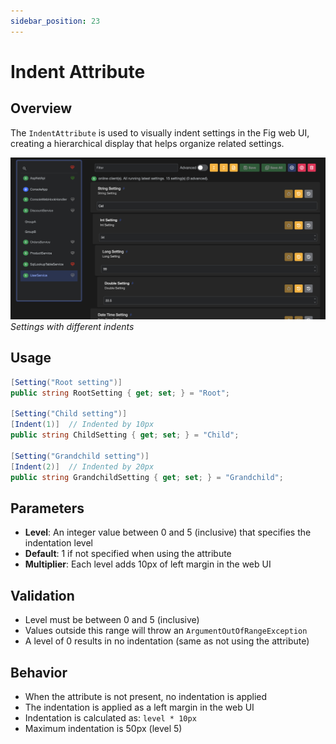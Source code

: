 ```yaml
---
sidebar_position: 23
---
```


# Indent Attribute

## Overview

The `IndentAttribute` is used to visually indent settings in the Fig web UI, creating a hierarchical display that helps organize related settings.

![alt text](img/indent.png)  
*Settings with different indents*

## Usage

```csharp
[Setting("Root setting")]
public string RootSetting { get; set; } = "Root";

[Setting("Child setting")]
[Indent(1)]  // Indented by 10px
public string ChildSetting { get; set; } = "Child";

[Setting("Grandchild setting")]
[Indent(2)]  // Indented by 20px  
public string GrandchildSetting { get; set; } = "Grandchild";
```

## Parameters

- **Level**: An integer value between 0 and 5 (inclusive) that specifies the indentation level
- **Default**: 1 if not specified when using the attribute
- **Multiplier**: Each level adds 10px of left margin in the web UI

## Validation

- Level must be between 0 and 5 (inclusive)
- Values outside this range will throw an `ArgumentOutOfRangeException`
- A level of 0 results in no indentation (same as not using the attribute)

## Behavior

- When the attribute is not present, no indentation is applied
- The indentation is applied as a left margin in the web UI
- Indentation is calculated as: `level * 10px`
- Maximum indentation is 50px (level 5)
